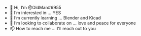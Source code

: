 - 👋 Hi, I’m @OldMan#6955
- 👀 I’m interested in ... YES 
- 🌱 I’m currently learning ... Blender and Kicad
- 💞️ I’m looking to collaborate on ... love and peace for everyone
- 📫 How to reach me ... I'll reach out to you

<!---
Albino-Zebra/Albino-Zebra is a ✨ special ✨ repository because its `README.md` (this file) appears on your GitHub profile.
You can click the Preview link to take a look at your changes.
--->
